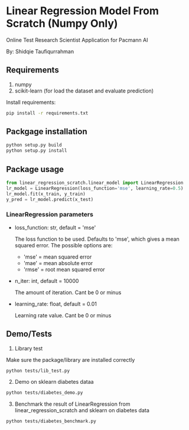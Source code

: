 # Linear Regression Model From Scratch (Numpy Only)
Online Test Research Scientist Application for Pacmann AI

By: Shidqie Taufiqurrahman

## Requirements
1. numpy
2. scikit-learn (for load the dataset and evaluate prediction)

Install requirements:
```bash
pip install -r requirements.txt
```

## Packgage installation
```bash
python setup.py build
python setup.py install
```

## Package usage
```python
from linear_regression_scratch.linear_model import LinearRegression
lr_model = LinearRegression(loss_function='mse', learning_rate=0.5)
lr_model.fit(x_train, y_train)
y_pred = lr_model.predict(x_test)
```

### LinearRegression parameters
* loss_function: str, default = 'mse'

    The loss function to be used. Defaults to 'mse', which gives a mean squared error. The possible options are:
    * 'mse' = mean squared error
    * 'mae' = mean absolute error
    * 'rmse' = root mean squared error
    
* n_iter: int, default = 10000

    The amount of iteration. Cant be 0 or minus

* learning_rate: float, default = 0.01

    Learning rate value. Cant be 0 or minus

## Demo/Tests
1. Library test

Make sure the package/library are installed correctly
```bash
python tests/lib_test.py
```
2. Demo on sklearn diabetes dataa
```bash
python tests/diabetes_demo.py
```
3. Benchmark the result of LinearRegression from linear_regression_scratch and sklearn on diabetes data
```bash
python tests/diabetes_benchmark.py
```